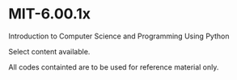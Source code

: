 # MIT-6.00.1x
Introduction to Computer Science and Programming Using Python

Select content available. 

All codes containted are to be used for reference material only. 
